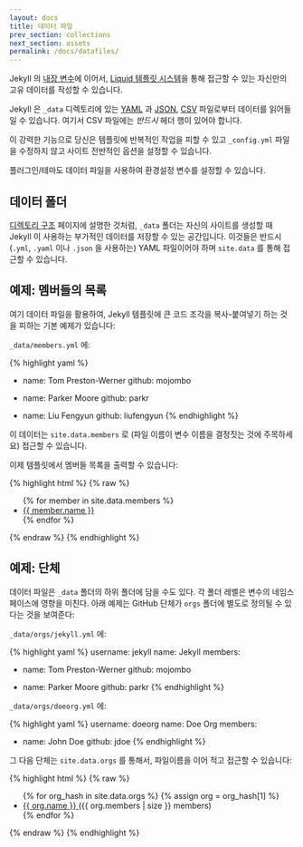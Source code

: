 ```yaml
---
layout: docs
title: 데이터 파일
prev_section: collections
next_section: assets
permalink: /docs/datafiles/
---
```


Jekyll 의 [내장 변수](../variables/)에 이어서, [Liquid 템플릿 시스템](https://wiki.github.com/shopify/liquid/liquid-for-designers)을 통해 접근할 수 있는 자신만의 고유 데이터를 작성할 수 있습니다.

Jekyll 은 `_data` 디렉토리에 있는 [YAML](http://yaml.org/) 과 [JSON](http://www.json.org/), [CSV](https://en.wikipedia.org/wiki/Comma-separated_values) 파일로부터 데이터를 읽어들일 수 있습니다. 여기서 CSV 파일에는 *반드시* 헤더 행이 있어야 합니다.

이 강력한 기능으로 당신은 템플릿에 반복적인 작업을 피할 수 있고 `_config.yml` 파일을 수정하지 않고 사이트 전반적인 옵션을 설정할 수 있습니다.

플러그인/테마도 데이터 파일을 사용하여 환경설정 변수를 설정할 수 있습니다.

## 데이터 폴더

[디렉토리 구조](../structure/) 페이지에 설명한 것처럼, `_data` 폴더는 자신의 사이트를 생성할 때 Jekyll 이 사용하는 부가적인 데이터를 저장할 수 있는 공간입니다. 이것들은 반드시 (`.yml`, `.yaml` 이나 `.json` 을 사용하는) YAML 파일이어야 하며 `site.data` 를 통해 접근할 수 있습니다.

## 예제: 멤버들의 목록

여기 데이터 파일을 활용하여, Jekyll 템플릿에 큰 코드 조각을 복사-붙여넣기 하는 것을 피하는 기본 예제가 있습니다:

`_data/members.yml` 에:

{% highlight yaml %}
- name: Tom Preston-Werner
  github: mojombo

- name: Parker Moore
  github: parkr

- name: Liu Fengyun
  github: liufengyun
{% endhighlight %}

이 데이터는 `site.data.members` 로 (파일 이름이 변수 이름을 결정짓는 것에 주목하세요) 접근할 수 있습니다.

이제 템플릿에서 멤버들 목록을 출력할 수 있습니다:

{% highlight html %}
{% raw %}
<ul>
{% for member in site.data.members %}
  <li>
    <a href="https://github.com/{{ member.github }}">
      {{ member.name }}
    </a>
  </li>
{% endfor %}
</ul>
{% endraw %}
{% endhighlight %}

## 예제: 단체

데이터 파일은 `_data` 폴더의 하위 폴더에 담을 수도 있다. 각 폴더 레벨은 변수의 네임스페이스에 영향을 미친다. 아래 예제는 GitHub 단체가 `orgs` 폴더에 별도로 정의될 수 있다는 것을 보여준다:

`_data/orgs/jekyll.yml` 에:

{% highlight yaml %}
username: jekyll
name: Jekyll
members:
  - name: Tom Preston-Werner
    github: mojombo

  - name: Parker Moore
    github: parkr
{% endhighlight %}

`_data/orgs/doeorg.yml` 에:

{% highlight yaml %}
username: doeorg
name: Doe Org
members:
  - name: John Doe
    github: jdoe
{% endhighlight %}

그 다음 단체는 `site.data.orgs` 를 통해서, 파일이름을 이어 적고 접근할 수 있습니다:

{% highlight html %}
{% raw %}
<ul>
{% for org_hash in site.data.orgs %}
{% assign org = org_hash[1] %}
  <li>
    <a href="https://github.com/{{ org.username }}">
      {{ org.name }}
    </a>
    ({{ org.members | size }} members)
  </li>
{% endfor %}
</ul>
{% endraw %}
{% endhighlight %}
